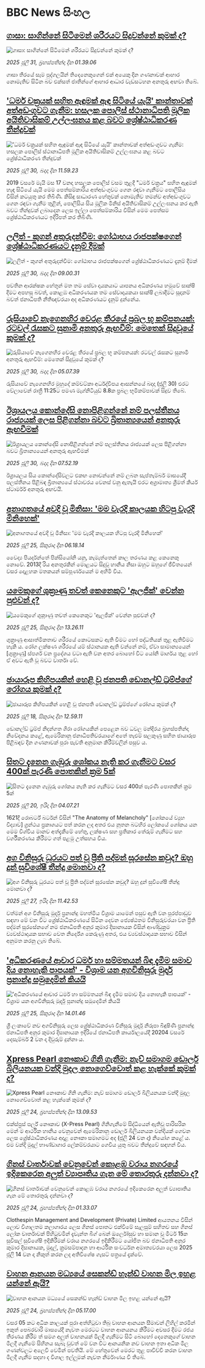# BBC News සිංහල## [ගාසා: සාගින්නේ සිටීමෙන් ශරීරයට සිදුවන්නේ කුමක් ද?](https://www.bbc.com/sinhala/articles/cgjy7ddj3yqo?at_medium=RSS&at_campaign=rss?at_campaign=githubrss)![ගාසා: සාගින්නේ සිටීමෙන් ශරීරයට සිදුවන්නේ කුමක් ද?](https://ichef.bbci.co.uk/ace/ws/240/cpsprodpb/0299/live/bc0c0390-6bd7-11f0-acb3-89fdfd797fe1.jpg)_2025 ජූලි 31, බ්‍රහස්පතින්දා දින 01.39.06_ගාසා තීරයේ සෑම පුද්ගලයින් තිදෙනෙකුගෙන් එක් අයෙකු දින ගණනාවක් ආහාර නොමැතිව සිටින බව එක්සත් ජාතීන්ගේ ආහාර ආධාර වැඩසටහන අනතුරු අඟවා තිබේ.## ['ධර්ම චක්‍රයක් සහිත ඇඳුමක් ඇඳ සිටියේ යැයි' කාන්තාවක් අත්අඩංගුවට ගැනීම: හසලක පොලිස් ස්ථානාධිපති මූලික අයිතිවාසිකම් උල්ලංඝනය කළ බවට ශ්‍රේෂ්ඨාධිකරණ තීන්දුවක්](https://www.bbc.com/sinhala/articles/cx27nd4ww1ko?at_medium=RSS&at_campaign=rss?at_campaign=githubrss)!['ධර්ම චක්‍රයක් සහිත ඇඳුමක් ඇඳ සිටියේ යැයි' කාන්තාවක් අත්අඩංගුවට ගැනීම: හසලක පොලිස් ස්ථානාධිපති මූලික අයිතිවාසිකම් උල්ලංඝනය කළ බවට ශ්‍රේෂ්ඨාධිකරණ තීන්දුවක්](https://ichef.bbci.co.uk/ace/ws/240/cpsprodpb/3463/live/641c2e50-6d38-11f0-af20-030418be2ca5.png)_2025 ජූලි 30, බදාදා දින 11.59.23_2019 වසරේ මැයි මස 17 වනදා හසලක පොලිස් වසම තුළදී "ධර්ම චක්‍රය" සහිත ඇඳුමක් හැඳ සිටියේ යැයි මෙම පෙත්සම්කාරිය අත්අඩංගුවට ගෙන රඳවා ගැනීමට පොලීසිය විසින් කටයුතු කර තිබිණි. කිසිඳු සාධාරණ හේතුවක් නොමැතිව තමන්ව අත්අඩංගුවට ගෙන රඳවා ගැනීම තුළින්, පොලිසිය සිය මූලික මිනිස් අයිතිවාසිකම් උල්ලංඝනය කර ඇති බවට තීන්දුවක් ලබාදෙන ලෙස ඉල්ලා පෙත්සම්කාරිය විසින් මෙම පෙත්සම ශ්‍රේෂ්ඨාධිකරණයට ඉදිරිපත් කර තිබිණි.## [ලලිත් - කුගන් අතුරුදන්වීම: ගෝඨාභය රාජපක්ෂගෙන් ශ්‍රේෂ්ඨාධිකරණයට දැනුම් දීමක්](https://www.bbc.com/sinhala/articles/czxyrppjrpro?at_medium=RSS&at_campaign=rss?at_campaign=githubrss)![ලලිත් - කුගන් අතුරුදන්වීම: ගෝඨාභය රාජපක්ෂගෙන් ශ්‍රේෂ්ඨාධිකරණයට දැනුම් දීමක්](https://ichef.bbci.co.uk/ace/ws/240/cpsprodpb/34aa/live/dd594330-6d19-11f0-89ea-4d6f9851f623.jpg)_2025 ජූලි 30, බදාදා දින 09.00.31_පවතින ආරක්ෂක හේතූන් මත තම සේවා දායකයාට යාපනය අධිකරණය හමුවේ සාක්ෂි දීමට අපහසු බවත්, කොළඹ අධිකරණයක තම සේවාදායකයා සාක්ෂි ලබාදීමට සූදානම් බවත් ජනාධිපති නීතිඥවරයා අද අධිකරණයට දැනුම් දුන්නේය.## [රුසියාවේ නැගෙනහිර වෙරළ තීරයේ ප්‍රබල භූ කම්පනයක්: රටවල් රැසකට සුනාමි අනතුරු ඇඟවීම්: මෙතෙක් සිදුවූයේ කුමක් ද?](https://www.bbc.com/sinhala/articles/c04rlqe794zo?at_medium=RSS&at_campaign=rss?at_campaign=githubrss)![රුසියාවේ නැගෙනහිර වෙරළ තීරයේ ප්‍රබල භූ කම්පනයක්: රටවල් රැසකට සුනාමි අනතුරු ඇඟවීම්: මෙතෙක් සිදුවූයේ කුමක් ද?](https://ichef.bbci.co.uk/ace/ws/240/cpsprodpb/2681/live/529597e0-6d1d-11f0-af20-030418be2ca5.png)_2025 ජූලි 30, බදාදා දින 05.07.39_රුසියාවේ නැගෙනහිර මුහුදේ කම්චට්කා අර්ධද්වීපය ආසන්නයේ බදාදා (ජූලි 30) එරට වේලාවෙන් රාත්‍රී 11:25ට පමණ මැග්නිටියුඩ් 8.8ක ප්‍රබල භූමිකම්පාවක් සිදුව තිබේ.## [ඊශ්‍රායලය කොන්දේසි නොපිළිගන්නේ නම් පලස්තීනය රාජ්‍යයක් ලෙස පිළිගන්නා බවට බ්‍රිතාන්‍යයෙන් අනතුරු ඇඟවීමක්](https://www.bbc.com/sinhala/articles/cdxyv4v2yggo?at_medium=RSS&at_campaign=rss?at_campaign=githubrss)![ඊශ්‍රායලය කොන්දේසි නොපිළිගන්නේ නම් පලස්තීනය රාජ්‍යයක් ලෙස පිළිගන්නා බවට බ්‍රිතාන්‍යයෙන් අනතුරු ඇඟවීමක්](https://ichef.bbci.co.uk/ace/ws/240/cpsprodpb/ac19/live/06ec88c0-6cc4-11f0-8dbd-f3d32ebd3327.jpg)_2025 ජූලි 30, බදාදා දින 07.52.19_ඊශ්‍රායලය සිය කොන්දේසිවලට එකඟ නොවන්නේ නම් ලබන සැප්තැම්බර් මාසයේදී පලස්තීනය පිළිබඳ බ්‍රිතාන්‍යයේ ස්ථාවරය වෙනස් වනු ඇතැයි එරට අග්‍රාමාත්‍ය ශ්‍රීමත් කියර් ස්ටාර්මර් අනතුරු අඟවයි.## [අනාගතයේ අවදි වූ මිනිසා: 'මම වැරදි කාලයක හිටපු වැරදි මිනිහෙක්'](https://www.bbc.com/sinhala/articles/c5yk49xlpjwo?at_medium=RSS&at_campaign=rss?at_campaign=githubrss)![අනාගතයේ අවදි වූ මිනිසා: 'මම වැරදි කාලයක හිටපු වැරදි මිනිහෙක්'](https://ichef.bbci.co.uk/ace/ws/240/cpsprodpb/5e88/live/8b26c250-55da-11f0-960d-e9f1088a89fe.jpg)_2025 ජූලි 25, සිකුරාදා දින 06.18.14_වෛද්‍ය පියර්දන්තේ පික්සියෝනි යනු, කැමැත්තෙන් කාල තරණය කළ කෙනෙකු නොවේ. 2013දී රිය අනතුරකින් මොළයට සිදුවූ හානිය නිසා ඔහුට ඔහුගේ ජීවිතයෙන් වසර දොළහක මතකයන් සම්පූර්ණයෙන් ම අහිමි විය.## [යමෙකුගේ ශුක්‍රාණු තවත් කෙනෙකුට 'ඇලජික්' වෙන්න පුළුවන් ද?](https://www.bbc.com/sinhala/articles/crk6p48gen8o?at_medium=RSS&at_campaign=rss?at_campaign=githubrss)![යමෙකුගේ ශුක්‍රාණු තවත් කෙනෙකුට 'ඇලජික්' වෙන්න පුළුවන් ද?](https://ichef.bbci.co.uk/ace/ws/240/cpsprodpb/60be/live/ce568430-6097-11f0-960d-e9f1088a89fe.jpg)_2025 ජූලි 25, සිකුරාදා දින 13.26.11_ශුක්‍රාණු ආසාත්මිකතාව ශරීරයේ කොටසකට ඇති වීමට හෝ පද්ධතියක් තුළ ඇතිවීමට හැකි ය. රෝග ලක්ෂණ ශරීරයේ යම් ස්ථානයක ඇති වන්නේ නම්, ඒවා සාමාන්‍යයෙන් [ශුක්‍රාණු] ස්පර්ශ වන ප්‍රදේශය වටා ඇති වන අතර බොහෝ විට යෝනි මාර්ගය තුළ හෝ ඒ අවට ඇති වූ බවට වාර්තා වේ.## [ඡායාරූප කිහිපයකින් හෙළි වූ ජනපති ඩොනල්ඩ් ට්‍රම්ප්ගේ රෝගය කුමක් ද?](https://www.bbc.com/sinhala/articles/c14e1vgjgnvo?at_medium=RSS&at_campaign=rss?at_campaign=githubrss)![ඡායාරූප කිහිපයකින් හෙළි වූ ජනපති ඩොනල්ඩ් ට්‍රම්ප්ගේ රෝගය කුමක් ද?](https://ichef.bbci.co.uk/ace/ws/240/cpsprodpb/f600/live/1d9f5ce0-6342-11f0-89ea-4d6f9851f623.jpg)_2025 ජූලි 18, සිකුරාදා දින 12.59.11_ඩොනල්ඩ් ට්‍රම්ප් නිදන්ගත ශිරා රෝගයකින් පෙළෙන බව ධවල මන්දිරය බ්‍රහස්පතින්දා නිවේදනය කළේ, ඇමෙරිකානු ජනාධිපතිවරයාගේ අතේ තැළුම් සලකුණු සහිත ඡායාරූප පිළිබඳව දින ගණනාවක් පුරා පැවති අනුමාන කිරීම්වලින් පසුව ය.## [සිතට දැනෙන ගැඹුරු ශෝකය නැති කර ගැනීමට වසර 400ක් පැරණි පොතකින් ක්‍රම 5ක්](https://www.bbc.com/sinhala/articles/c0k75ekrkx8o?at_medium=RSS&at_campaign=rss?at_campaign=githubrss)![සිතට දැනෙන ගැඹුරු ශෝකය නැති කර ගැනීමට වසර 400ක් පැරණි පොතකින් ක්‍රම 5ක්](https://ichef.bbci.co.uk/ace/ws/240/cpsprodpb/20ca/live/3169db50-63ca-11f0-af20-030418be2ca5.jpg)_2025 ජූලි 20, ඉරිදා දින 04.07.21_1621දී රොබර්ට් බර්ටන් විසින් "The Anatomy of Melancholy" [ශෝකයේ ව්‍යුහ විද්‍යාව] ග්‍රන්ථය ප්‍රකාශයට පත් කරන ලද අතර එය නූතන බටහිර ලෝකයේ ශෝකය යන මෙම විශ්වීය මානව අත්දැකීමේ හේතු, ලක්ෂණ සහ ප්‍රතිකාර තේරුම් ගැනීමට සහ වර්ගීකරණය කිරීමට ගත් පළමු උත්සහය විය.## [අග විනිසුරු ධූරයට පත් වූ  ප්‍රීති පද්මන් සූරසේන කවුද? ඔහු දුන් සුවිශේෂී තීන්දු මොනවා ද?](https://www.bbc.com/sinhala/articles/cx2g7jg4ee7o?at_medium=RSS&at_campaign=rss?at_campaign=githubrss)![අග විනිසුරු ධූරයට පත් වූ  ප්‍රීති පද්මන් සූරසේන කවුද? ඔහු දුන් සුවිශේෂී තීන්දු මොනවා ද?](https://ichef.bbci.co.uk/ace/ws/240/cpsprodpb/4c69/live/189b4f30-67d2-11f0-aedc-2b50f43b93da.jpg)_2025 ජූලි 27, ඉරිදා දින 11.42.53_වත්මන් අග විනිසුරු මුර්දු ප්‍රනාන්දු මහත්මිය විශ්‍රාම යාමෙන් පසුව ඇති වන පුරප්පාඩුව සඳහා මේ වන විට ශ්‍රේෂ්ඨාධිකරණයේ සිටින දෙවන ජ්‍යෙෂ්ඨතම විනිසුරුවරයා වන ප්‍රීති පද්මන් සූරසේනගේ නම ජනාධිපති අනුර කුමාර දිසානායක විසින් ආණ්ඩුක්‍රම ව්‍යවස්ථාදායක සභාව වෙත නිර්දේශ කෙරුණු අතර, එය ව්‍යවස්ථාදායක සභාව විසින් අනුමත කරනු ලැබ තිබේ.## ['අධිකරණයේ ආචාර ධර්ම හා සම්මතයන් බිඳ දැමීම සමාව දිය නොහැකි පාපයක්' - විශ්‍රාම යන අගවිනිසුරු මුර්දු ප්‍රනාන්දු සමුදෙමින් කියයි ](https://www.bbc.com/sinhala/articles/cz6j7g6q5z0o?at_medium=RSS&at_campaign=rss?at_campaign=githubrss)!['අධිකරණයේ ආචාර ධර්ම හා සම්මතයන් බිඳ දැමීම සමාව දිය නොහැකි පාපයක්' - විශ්‍රාම යන අගවිනිසුරු මුර්දු ප්‍රනාන්දු සමුදෙමින් කියයි ](https://ichef.bbci.co.uk/ace/ws/240/cpsprodpb/e353/live/6a4a9670-b075-11ef-a813-d513e1afd305.jpg)_2025 ජූලි 25, සිකුරාදා දින 14.01.46_ශ්‍රී ලංකාවේ නව අගවිනිසුරු ලෙස ශ්‍රේෂ්ඨාධිකරණ විනිසුරු මුර්දු නිරූපා බිඳුෂිණි ප්‍රනාන්දු ජනාධිපති අනුර කුමාර දිසානායක ඉදිරියේ ජනාධිපති කාර්යාලයේදී  20204 වසරේ දෙසැම්බර් 2 වන දා දිවුරුම් දුන්නා ය.## [Xpress Pearl නෞකාව ගිනි ගැනීම: නැව් සමාගම ඩොලර් බිලියනයක වන්දි මුදල නොගෙව්වොත් කළ හැක්කේ කුමක් ද?](https://www.bbc.com/sinhala/articles/cj4e4xyy4e1o?at_medium=RSS&at_campaign=rss?at_campaign=githubrss)![Xpress Pearl නෞකාව ගිනි ගැනීම: නැව් සමාගම ඩොලර් බිලියනයක වන්දි මුදල නොගෙව්වොත් කළ හැක්කේ කුමක් ද?](https://ichef.bbci.co.uk/ace/ws/240/cpsprodpb/060a/live/05d77130-6890-11f0-a6ac-171f39ed6429.jpg)_2025 ජූලි 24, බ්‍රහස්පතින්දා දින 13.09.53_එක්ස්ප්‍රස් පර්ල් නෞකාව (X-Press Pearl) ගිනිගැනීමේ සිද්ධියෙන් ඇතිවූ පාරිසරික මෙන් ම ආර්ථික හානිය වෙනුවෙන් ඇමෙරිකානු ඩොලර් බිලියනයක වන්දියක් ගෙවන ලෙස ශ්‍රේෂ්ඨාධිකරණය අදාළ නෞකා සමාගමට අද (ජූලි 24 වන දා) නියෝග කළේ ය.
එම වන්දි මුදල් භාණ්ඩාගාර ලේකම්වරයාට ගෙවිය යුතු බවට තීන්දුවේ සඳහන් විය.## [ගිනස් වාර්තාවක් වෙනුවෙන් කොළඹ වරාය නගරයේ ඉදිකෙරෙන අලුත් ව්‍යාපෘතිය ගැන මේ තොරතුරු දන්නවා ද?](https://www.bbc.com/sinhala/articles/cd6g121g2zyo?at_medium=RSS&at_campaign=rss?at_campaign=githubrss)![ගිනස් වාර්තාවක් වෙනුවෙන් කොළඹ වරාය නගරයේ ඉදිකෙරෙන අලුත් ව්‍යාපෘතිය ගැන මේ තොරතුරු දන්නවා ද?](https://ichef.bbci.co.uk/ace/ws/240/cpsprodpb/e1dd/live/d2fb0340-676c-11f0-80ec-cbec30438b95.jpg)_2025 ජූලි 24, බ්‍රහස්පතින්දා දින 01.33.07_Clothespin Management and Development (Private) Limited ආයතනය විසින් ලොව විශාලතම කලාගාරය ලෙස ගිනස් පොතට එක්වීමේ සැලසුම් සහිතව සහ ගිනස් ලෝක වාර්තාවක් පිහිටුවමින් දැවැන්ත බිග් බෙන් ඔර්ලෝසුව හා සමාන වූ මීටර් 15ක සුවිසල් සුවිශේෂි ඉදිකිරීමක් වරාය නගරයේ ඉදිකිරීමට යෝජිත බව ජනාධිපති අනුර කුමාර දිසානායක, මුදල්, ක්‍රමසම්පාදන හා ආර්ථික සංවර්ධන අමාත්‍යවරයා ලෙස 2025 ජූලි 14 වන දා නිකුත් කරන ලද අතිවිශේෂ ගැසට් පත්‍රයේ දැක්වේ.## [වාහන ආනයන මධ්‍යයේ සෙකන්ඩ් හෑන්ඩ් වාහන මිල ඉහළ යන්නේ ඇයි?](https://www.bbc.com/sinhala/articles/cp863541j2ro?at_medium=RSS&at_campaign=rss?at_campaign=githubrss)![වාහන ආනයන මධ්‍යයේ සෙකන්ඩ් හෑන්ඩ් වාහන මිල ඉහළ යන්නේ ඇයි?](https://ichef.bbci.co.uk/ace/ws/240/cpsprodpb/80df/live/df4f7050-67a7-11f0-af20-030418be2ca5.jpg)_2025 ජූලි 24, බ්‍රහස්පතින්දා දින 05.17.00_වසර 05 කට අධික කාලයක් පුරා අත්හිටුවා තිබු වාහන ආනයන සීමාවන් ලිහිල් කරමින් ඉකුත් පෙබරවාරි මාසයේදී නැවත මෙරටට වාහන ආනයනය කිරීමට අවසර දීමට රජය තීරණය කිරීම ත් සමග අලුත් වාහනයක් මිලදී ගැනීමට සිටි බොහෝ දෙනෙකුගේ වාහන මිලදී ගැනීමේ සිහිනය සැබෑ වුවත් මේ වන විට ආනයනික නව වාහන ඉතා අධික මිල ගණන්වලට අලෙවි වෙමින් පවතියි. මේ හේතුවෙන් මෙරට තුළ පාවිච්චි කරන වාහන මිලදී ගැනීම සදහා ද විශාල ඉල්ලුමක් නැවත නිර්මාණය වී තිබේ.